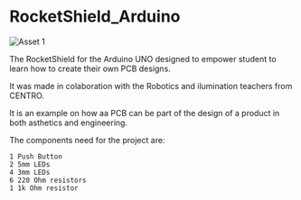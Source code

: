 # RocketShield_Arduino

![Asset 1](https://user-images.githubusercontent.com/98760075/164085812-03bc55e9-aa15-4163-bb2f-578b871708b6.png)

The RocketShield for the Arduino UNO designed to empower student to learn how to create their own PCB designs.  

It was made in colaboration with the Robotics and ilumination teachers from CENTRO. 

It is an example on how aa PCB can be part of the design of a product in both asthetics and engineering. 

The components need for the project are: 

    1 Push Button 
    2 5mm LEDs 
    4 3mm LEDs 
    6 220 Ohm resistors
    1 1k Ohm resistor
